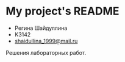 # My project's README

* Регина Шайдуллина
* K3142
* shaidullina_1999@mail.ru

Решения лабораторных работ.
